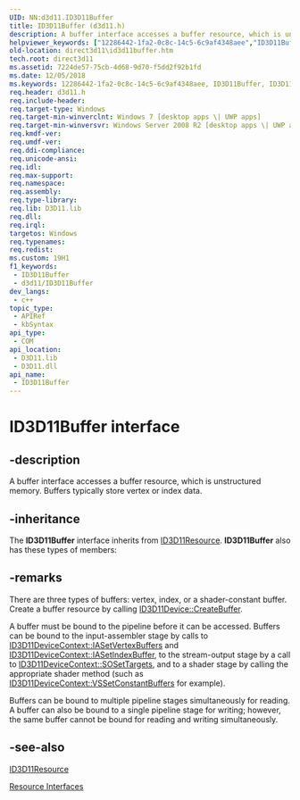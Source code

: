 ```yaml
---
UID: NN:d3d11.ID3D11Buffer
title: ID3D11Buffer (d3d11.h)
description: A buffer interface accesses a buffer resource, which is unstructured memory. Buffers typically store vertex or index data.
helpviewer_keywords: ["12286442-1fa2-0c8c-14c5-6c9af4348aee","ID3D11Buffer","ID3D11Buffer interface [Direct3D 11]","ID3D11Buffer interface [Direct3D 11]","described","d3d11/ID3D11Buffer","direct3d11.id3d11buffer"]
old-location: direct3d11\id3d11buffer.htm
tech.root: direct3d11
ms.assetid: 7224de57-75cb-4d68-9d70-f5dd2f92b1fd
ms.date: 12/05/2018
ms.keywords: 12286442-1fa2-0c8c-14c5-6c9af4348aee, ID3D11Buffer, ID3D11Buffer interface [Direct3D 11], ID3D11Buffer interface [Direct3D 11],described, d3d11/ID3D11Buffer, direct3d11.id3d11buffer
req.header: d3d11.h
req.include-header: 
req.target-type: Windows
req.target-min-winverclnt: Windows 7 [desktop apps \| UWP apps]
req.target-min-winversvr: Windows Server 2008 R2 [desktop apps \| UWP apps]
req.kmdf-ver: 
req.umdf-ver: 
req.ddi-compliance: 
req.unicode-ansi: 
req.idl: 
req.max-support: 
req.namespace: 
req.assembly: 
req.type-library: 
req.lib: D3D11.lib
req.dll: 
req.irql: 
targetos: Windows
req.typenames: 
req.redist: 
ms.custom: 19H1
f1_keywords:
 - ID3D11Buffer
 - d3d11/ID3D11Buffer
dev_langs:
 - c++
topic_type:
 - APIRef
 - kbSyntax
api_type:
 - COM
api_location:
 - D3D11.lib
 - D3D11.dll
api_name:
 - ID3D11Buffer
---
```


# ID3D11Buffer interface


## -description

A buffer interface accesses a buffer resource, which is unstructured memory. Buffers typically store vertex or index data.

## -inheritance

The <b>ID3D11Buffer</b> interface inherits from <a href="/windows/desktop/api/d3d11/nn-d3d11-id3d11resource">ID3D11Resource</a>. <b>ID3D11Buffer</b> also has these types of members:

## -remarks

There are three types of buffers: vertex, index, or a shader-constant buffer. Create a buffer resource by calling <a href="/windows/desktop/api/d3d11/nf-d3d11-id3d11device-createbuffer">ID3D11Device::CreateBuffer</a>.

A buffer must be bound to the pipeline before it can be accessed. Buffers can be bound to the input-assembler stage by calls to <a href="/windows/desktop/api/d3d11/nf-d3d11-id3d11devicecontext-iasetvertexbuffers">ID3D11DeviceContext::IASetVertexBuffers</a> and <a href="/windows/desktop/api/d3d11/nf-d3d11-id3d11devicecontext-iasetindexbuffer">ID3D11DeviceContext::IASetIndexBuffer</a>, to the stream-output stage by a call to <a href="/windows/desktop/api/d3d11/nf-d3d11-id3d11devicecontext-sosettargets">ID3D11DeviceContext::SOSetTargets</a>, and to a shader stage by calling the appropriate shader method (such as <a href="/windows/desktop/api/d3d11/nf-d3d11-id3d11devicecontext-vssetconstantbuffers">ID3D11DeviceContext::VSSetConstantBuffers</a> for example).

Buffers can be bound to multiple pipeline stages simultaneously for reading. A buffer can also be bound to a single pipeline stage for writing; however, the same buffer cannot be bound for reading and writing simultaneously.

## -see-also

<a href="/windows/desktop/api/d3d11/nn-d3d11-id3d11resource">ID3D11Resource</a>



<a href="/windows/desktop/direct3d11/d3d11-graphics-reference-resource-interfaces">Resource Interfaces</a>
